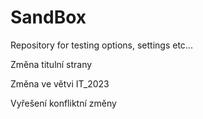 # SandBox
Repository for testing options, settings etc...


Změna titulní strany

Změna ve větvi IT_2023

Vyřešení konfliktní změny
